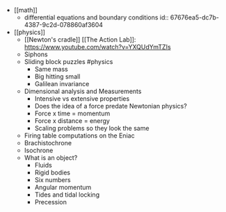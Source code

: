 - [[math]]
	- differential equations and boundary conditions
	  id:: 67676ea5-dc7b-4387-9c2d-078860af3604
- [[physics]]
	- [[Newton's cradle]] [[The Action Lab]]: https://www.youtube.com/watch?v=YXQUdYmTZIs
	- Siphons
	- Sliding block puzzles #physics
		- Same mass
		- Big hitting small
		- Galilean invariance
	- Dimensional analysis and Measurements
		- Intensive vs extensive properties
		- Does the idea of a force predate Newtonian physics?
		- Force x time = momentum
		- Force x distance = energy
		- Scaling problems so they look the same
	- Firing table computations on the Eniac
	- Brachistochrone
	- Isochrone
	- What is an object?
		- Fluids
		- Rigid bodies
		- Six numbers
		- Angular momentum
		- Tides and tidal locking
		- Precession